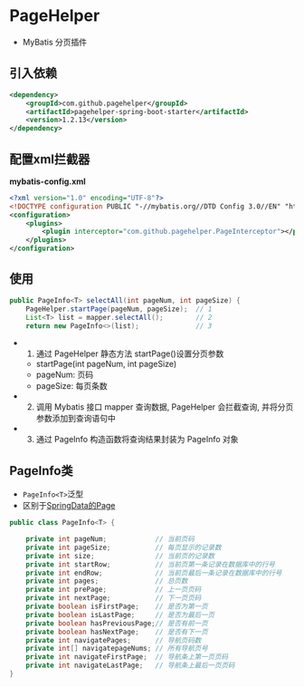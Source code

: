 # PageHelper

-   MyBatis 分页插件

## 引入依赖

```xml
<dependency>
    <groupId>com.github.pagehelper</groupId>
    <artifactId>pagehelper-spring-boot-starter</artifactId>
    <version>1.2.13</version>
</dependency>
```

## 配置xml拦截器

**mybatis-config.xml**

```xml
<?xml version="1.0" encoding="UTF-8"?>
<!DOCTYPE configuration PUBLIC "-//mybatis.org//DTD Config 3.0//EN" "http://mybatis.org/dtd/mybatis-3-config.dtd">
<configuration>
    <plugins>
        <plugin interceptor="com.github.pagehelper.PageInterceptor"></plugin>
    </plugins>
</configuration>
```

## 使用

```java
public PageInfo<T> selectAll(int pageNum, int pageSize) {
    PageHelper.startPage(pageNum, pageSize);  // 1
    List<T> list = mapper.selectAll();        // 2
    return new PageInfo<>(list);              // 3
```

-   1. 通过 PageHelper 静态方法 startPage()设置分页参数
    -   startPage(int pageNum, int pageSize)
    -   pageNum: 页码
    -   pageSize: 每页条数
-   2. 调用 Mybatis 接口 mapper 查询数据, PageHelper 会拦截查询, 并将分页参数添加到查询语句中
-   3. 通过 PageInfo 构造函数将查询结果封装为 PageInfo 对象

## PageInfo类

-   `PageInfo<T>`泛型
- 区别于[SpringData的Page<T>](springdata-api.md#page)

```java
public class PageInfo<T> {

    private int pageNum;            // 当前页码
    private int pageSize;           // 每页显示的记录数
    private int size;               // 当前页的记录数
    private int startRow;           // 当前页第一条记录在数据库中的行号
    private int endRow;             // 当前页最后一条记录在数据库中的行号
    private int pages;              // 总页数
    private int prePage;            // 上一页页码
    private int nextPage;           // 下一页页码
    private boolean isFirstPage;    // 是否为第一页
    private boolean isLastPage;     // 是否为最后一页
    private boolean hasPreviousPage;// 是否有前一页
    private boolean hasNextPage;    // 是否有下一页
    private int navigatePages;      // 导航页码数
    private int[] navigatepageNums; // 所有导航页号
    private int navigateFirstPage;  // 导航条上第一页页码
    private int navigateLastPage;   // 导航条上最后一页页码
}
```
